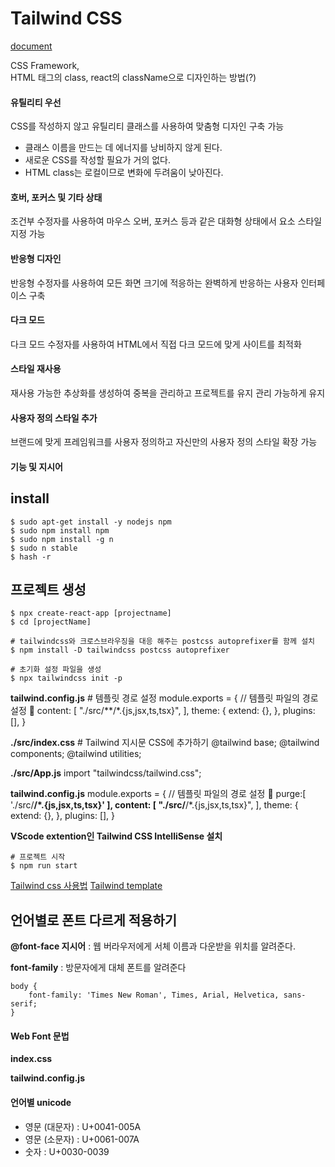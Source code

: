 # Tailwind CSS

[document](https://tailwindcss.com/docs/utility-first)

CSS Framework,  
HTML 태그의 class, react의 className으로 디자인하는 방법(?)

#### 유틸리티 우선

CSS를 작성하지 않고 유틸리티 클래스를 사용하여 맞춤형 디자인 구축 가능

-   클래스 이름을 만드는 데 에너지를 낭비하지 않게 된다.
-   새로운 CSS를 작성할 필요가 거의 없다.
-   HTML class는 로컬이므로 변화에 두려움이 낮아진다.

#### 호버, 포커스 및 기타 상태

조건부 수정자를 사용하여 마우스 오버, 포커스 등과 같은 대화형 상태에서 요소 스타일 지정 가능

#### 반응형 디자인

반응형 수정자를 사용하여 모든 화면 크기에 적응하는 완벽하게 반응하는 사용자 인터페이스 구축

#### 다크 모드

다크 모드 수정자를 사용하여 HTML에서 직접 다크 모드에 맞게 사이트를 최적화

#### 스타일 재사용

재사용 가능한 추상화를 생성하여 중복을 관리하고 프로젝트를 유지 관리 가능하게 유지

#### 사용자 정의 스타일 추가

브랜드에 맞게 프레임워크를 사용자 정의하고 자신만의 사용자 정의 스타일 확장 가능

#### 기능 및 지시어

## install

    $ sudo apt-get install -y nodejs npm
    $ sudo npm install npm
    $ sudo npm install -g n
    $ sudo n stable
    $ hash -r

## 프로젝트 생성

    $ npx create-react-app [projectname]
    $ cd [projectName]

    # tailwindcss와 크로스브라우징을 대응 해주는 postcss autoprefixer를 함께 설치
    $ npm install -D tailwindcss postcss autoprefixer

    # 초기화 설정 파일을 생성
    $ npx tailwindcss init -p

**tailwind.config.js** # 템플릿 경로 설정
module.exports = {
// 템플릿 파일의 경로 설정 👀
content: [
"./src/**/*.{js,jsx,ts,tsx}",
],
theme: {
extend: {},
},
plugins: [],
}

**./src/index.css** # Tailwind 지시문 CSS에 추가하기
@tailwind base;
@tailwind components;
@tailwind utilities;

**./src/App.js**
import "tailwindcss/tailwind.css";

**tailwind.config.js**
module.exports = {
// 템플릿 파일의 경로 설정 👀
purge:[ './src/**/*.{js,jsx,ts,tsx}' ],
content: [
"./src/**/*.{js,jsx,ts,tsx}",
],
theme: {
extend: {},
},
plugins: [],
}

**VScode extention인 Tailwind CSS IntelliSense 설치**

    # 프로젝트 시작
    $ npm run start

[Tailwind css 사용법](https://wonny.space/writing/dev/hello-tailwind-css)
[Tailwind template](https://www.tailwindawesome.com/?price=free&type=template)

## 언어별로 폰트 다르게 적용하기

**@font-face 지시어** : 웹 버라우저에게 서체 이름과 다운받을 위치를 알려준다.

**font-family** : 방문자에게 대체 폰트를 알려준다

    body {
        font-family: 'Times New Roman', Times, Arial, Helvetica, sans-serif;
    }

#### Web Font 문법

**index.css**

**tailwind.config.js**

#### 언어별 unicode

-   영문 (대문자) : U+0041-005A
-   영문 (소문자) : U+0061-007A
-   숫자 : U+0030-0039
